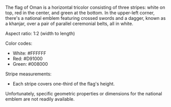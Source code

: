 The flag of Oman is a horizontal tricolor consisting of three stripes: white on top, red in the center, and green at the bottom. In the upper-left corner, there's a national emblem featuring crossed swords and a dagger, known as a khanjar, over a pair of parallel ceremonial belts, all in white.

Aspect ratio: 1:2 (width to length)

Color codes:
- White: #FFFFFF
- Red: #D91000
- Green: #008000

Stripe measurements:
- Each stripe covers one-third of the flag's height.

Unfortunately, specific geometric properties or dimensions for the national emblem are not readily available.